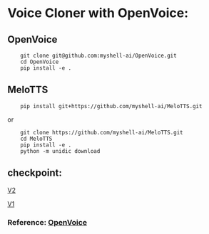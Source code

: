 # Voice Cloner with OpenVoice:
## OpenVoice 
```
    git clone git@github.com:myshell-ai/OpenVoice.git
    cd OpenVoice
    pip install -e .
```
## MeloTTS
```
    pip install git+https://github.com/myshell-ai/MeloTTS.git
```
or
```
    git clone https://github.com/myshell-ai/MeloTTS.git
    cd MeloTTS
    pip install -e .
    python -m unidic download
```
## checkpoint: 
[V2](https://myshell-public-repo-host.s3.amazonaws.com/openvoice/checkpoints_v2_0417.zip)

[V1](https://myshell-public-repo-host.s3.amazonaws.com/openvoice/checkpoints_1226.zip)

### Reference: [OpenVoice](https://github.com/myshell-ai/OpenVoice/blob/main/docs/USAGE.md#openvoice-v2)